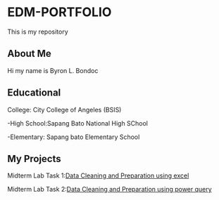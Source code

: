 # EDM-PORTFOLIO
This is my repository

## About Me
Hi my name is Byron L. Bondoc

## Educational
College: City College of Angeles (BSIS)

-High School:Sapang Bato National High SChool

-Elementary: Sapang bato Elementary School

## My Projects
Midterm Lab Task 1:[Data Cleaning and Preparation using excel](https://github.com/byronpogi/EDM-PORTFOLIO/blob/main/Midterm%20Lab%20Task%201/task1.mdd)


Midterm Lab Task 2:[Data Cleaning and Preparation using power query](https://github.com/byronpogi/EDM-PORTFOLIO/blob/main/Midterm%20Lab%20Task%202/task2.md)
